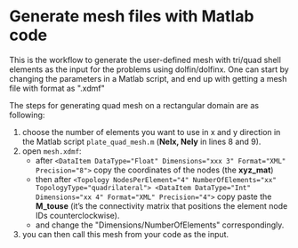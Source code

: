 # Generate mesh files with Matlab code

This is the workflow to generate the user-defined mesh with tri/quad shell elements as the input for the problems using dolfin/dolfinx. One can start by changing the parameters in a Matlab script, and end up with getting a mesh file with format as ".xdmf"

The steps for generating quad mesh on a rectangular domain are as following:

1) choose the number of elements you want to use in x and y direction in the Matlab script `plate_quad_mesh.m` (**Nelx, Nely** in lines 8 and 9). 
2) open `mesh.xdmf`:
    - after `<DataItem DataType="Float" Dimensions="xxx 3" Format="XML" Precision="8">` copy the coordinates of the nodes (the **xyz_mat**) 
    - then after `<Topology NodesPerElement="4" NumberOfElements="xx" TopologyType="quadrilateral">
 <DataItem DataType="Int" Dimensions="xx 4" Format="XML" Precision="4">` copy paste the **M_touse** (it’s the connectivity matrix that positions the element node IDs counterclockwise).
    - and change the "Dimensions/NumberOfElements" correspondingly.
3) you can then call this mesh from your code as the input.
